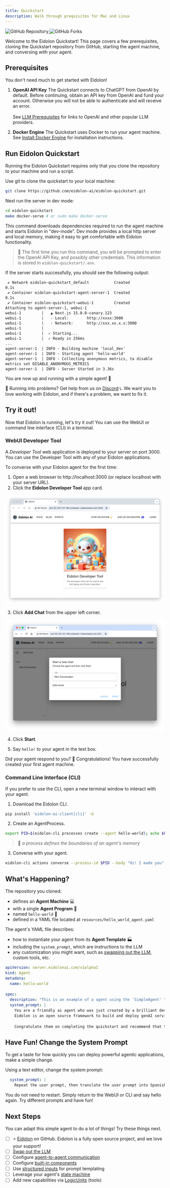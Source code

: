 ```yaml
---
title: Quickstart
description: Walk through prequisites for Mac and Linux
---
```


<div>
  <a href="https://github.com/eidolon-ai/eidolon-quickstart">
    <img style="display: inline-block;" alt="GitHub Repository" src="https://img.shields.io/badge/eidolon-Quickstart-blue?style=flat&logo=github">
  </a>
  <a href="https://github.com/eidolon-ai/eidolon-quickstart/fork">
    <img style="display: inline-block;" alt="GitHub Forks" src="https://img.shields.io/badge/fork-grey?style=flat&logo=forgejo&logoColor=white">
  </a>
</div>

Welcome to the Eidolon Quickstart! This page covers a few prerequisites, cloning the Quickstart repository from GitHub, starting the agent machine, and conversing with your agent.

## Prerequisites

You don't need much to get started with Eidolon!

1. **OpenAI API Key**
The Quickstart connects to ChatGPT from OpenAI by default. Before continuing, obtain an API key from OpenAI and fund your account. Otherwise you will not be able to authenticate and will receive an error. <br><br>See [LLM Prerequisites](/docs/howto/authenticate_llm) for links to OpenAI and other popular LLM providers.

2. **Docker Engine**
The Quickstart uses Docker to run your agent machine. See <a href="https://docs.docker.com/engine/install/" target=_blank>Install Docker Engine</a> for installation instructions.

## Run Eidolon Quickstart

Running the Eidolon Quickstart requires only that you clone the repository to your machine and run a script.

Use git to clone the quickstart to your local machine:

```bash
git clone https://github.com/eidolon-ai/eidolon-quickstart.git
```

Next run the server in dev mode:

```bash
cd eidolon-quickstart
make docker-serve # or sudo make docker-serve
```

This command downloads dependencies required to run the agent machine and starts Eidolon in "dev-mode". Dev mode provides a local http server and local memory, making it easy to get comfortable with Eidolon functionality.

>🔎 The first time you run this command, you will be prompted to enter the OpenAI API Key, and possibly other credentials. This information is stored in `eidolon-quickstart/.env`.

If the server starts successfully, you should see the following output:

```text title=output
 ✔ Network eidolon-quickstart_default           Created                  0.1s 
 ✔ Container eidolon-quickstart-agent-server-1  Created                  0.1s 
 ✔ Container eidolon-quickstart-webui-1         Created
Attaching to agent-server-1, webui-1
webui-1         |   ▲ Next.js 15.0.0-canary.123
webui-1         |   - Local:        http://xxxx:3000
webui-1         |   - Network:      http://xxx.xx.x.x:3000
webui-1         | 
webui-1         |  ✓ Starting...
webui-1         |  ✓ Ready in 256ms
...
agent-server-1  | INFO - Building machine 'local_dev'
agent-server-1  | INFO - Starting agent 'hello-world'
agent-server-1  | INFO - Collecting anonymous metrics, to disable metrics set DISABLE_ANONYMOUS_METRICS
agent-server-1  | INFO - Server Started in 3.36s
```
You are now up and running with a simple agent! 🎉

🚨 Running into problems? Get help from us on <a href="https://discord.com/invite/6kVQrHpeqG" target=_blank>Discord</a> 📞. We want you to love working with Eidolon, and if there's a problem, we want to fix it.

## Try it out!

Now that Eidolon is running, let's try it out! You can use the WebUI or command line interface (CLI) in a terminal.

### WebUI Developer Tool

A _Developer Tool_ web application is deployed to your server on port 3000. You can use the Developer Tool with any of your Eidolon applications.

To converse with your Eidolon agent for the first time:

1. Open a web browser to http://localhost:3000 (or replace localhost with your server URL).
2. Click the **Eidolon Developer Tool** app card.

![WebUI](../../../assets/images/eidolon-webui-developer-tools.png)

3. Click **Add Chat** from the upper left corner.

![New Chat](../../../assets/images/eidolon-webui-new-chat.png)

4. Click **Start**.

5. Say `hello!` to your agent in the text box.

Did your agent respond to you? 🍾 Congratulations! You have successfully created your first agent machine. 

### Command Line Interface (CLI)

 If you prefer to use the CLI, open a new terminal window to interact with your agent.

1. Download the Eidolon CLI.
```bash
pip install 'eidolon-ai-client[cli]' -U
```

2. Create an AgentProcess.
```bash
export PID=$(eidolon-cli processes create --agent hello-world); echo $PID
```
>🔬 _a process defines the boundaries of an agent's memory_

3. Converse with your agent.
```bash
eidolon-cli actions converse --process-id $PID --body "Hi! I made you"
```
## What's Happening?

The repository you  cloned:

- defines an **Agent Machine** 💻 
- with a single **Agent Program** 🤖 
- named `hello-world` 👋
- defined in a YAML file located at `resources/hello_world_agent.yaml`

The agent's YAML file describes:

- how to instantiate your agent from its **Agent Template** 🏭
- including the `system_prompt`, which are instructions to the LLM 
- any customization you might want, such as [swapping out the LLM](/docs/howto/swap_llm), custom tools, etc.

```yaml title=resources/hello-world.yaml
apiVersion: server.eidolonai.com/v1alpha1
kind: Agent
metadata:
  name: hello-world

spec:
  description: "This is an example of a agent using the 'SimpleAgent' template."
  system_prompt: |
    You are a friendly ai agent who was just created by a brilliant developer getting started with Eidolon (great decision). You love emojis and use them liberally.
    Eidolon is an open source framework to build and deploy genAI services (like the one the user is currently interacting with).
    
    Congratulate them on completing the quickstart and recommend that they star the Eidolon [GitHub repoitory](https://eidolonai.com/) to show support and join the project's [discord](https://discord.com/invite/6kVQrHpeqG) for questions and feedback after your first message with them.
```

## Have Fun! Change the System Prompt

To get a taste for how quickly you can deploy powerful agentic applications, make a simple change.

Using a text editor, change the system prompt:

```yaml title=resources/hello-world.yaml
  system_prompt: |
    Repeat the user prompt, then translate the user prompt into Spanish.
```
You do not need to restart. Simply return to the WebUI or CLI and say hello again. Try different prompts and have fun!

## Next Steps
You can adapt this simple agent to do a lot of things! Try these things next.

- [ ] ⭐ [Eidolon](https://github.com/eidolon-ai/eidolon) on GitHub. Eidolon is a fully open source project, and we love your support!
- [ ] [Swap out the LLM](/docs/howto/swap_llm)
- [ ] Configure [agent-to-agent communication](/docs/howto/communication)
- [ ] Configure [built-in components](/docs/howto/configure_builtins)
- [ ] Use [structured inputs](/docs/components/agents/simpleagent#3-property-system_prompt) for prompt templating
- [ ] Leverage your agent's [state machine](/docs/components/agents/simpleagent#51-actiondefinition)
- [ ] Add new capabilities via [LogicUnits](/category/logicunit) (tools)
